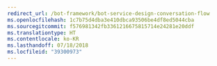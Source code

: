 ```yaml
---
redirect_url: /bot-framework/bot-service-design-conversation-flow
ms.openlocfilehash: 1c7b75d4dba3e410dbca93506be4df8ed5044cba
ms.sourcegitcommit: f576981342fb3361216675815714e24281e20ddf
ms.translationtype: HT
ms.contentlocale: ko-KR
ms.lasthandoff: 07/18/2018
ms.locfileid: "39300973"
---
```

